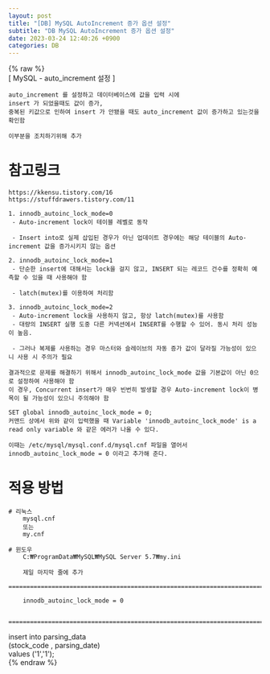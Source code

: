 ```yaml
---  
layout: post  
title: "[DB] MySQL AutoIncrement 증가 옵션 설정"  
subtitle: "DB MySQL AutoIncrement 증가 옵션 설정"  
date: 2023-03-24 12:40:26 +0900  
categories: DB  
---  
```

{% raw %}  
[ MySQL - auto_increment 설정 ]  
  
	auto_increment 를 설정하고 데이터베이스에 값을 입력 시에  
	insert 가 되었을때도 값이 증가,  
	중복된 키값으로 인하여 insert 가 안됐을 때도 auto_increment 값이 증가하고 있는것을 확인함  
  
	이부분을 조치하기위해 추가  
  
# 참고링크  
  
	https://kkensu.tistory.com/16  
	https://stuffdrawers.tistory.com/11  
  
	1. innodb_autoinc_lock_mode=0  
	 - Auto-increment lock이 테이블 레벨로 동작  
  
	 - Insert into로 실제 삽입된 경우가 아닌 업데이트 경우에는 해당 테이블의 Auto-increment 값을 증가시키지 않는 옵션  
  
	2. innodb_autoinc_lock_mode=1  
	 - 단순한 insert에 대해서는 lock을 걸지 않고, INSERT 되는 레코드 건수를 정확히 예측할 수 있을 때 사용해야 함  
  
	 - latch(mutex)를 이용하여 처리함  
  
	3. innodb_autoinc_lock_mode=2  
	 - Auto-increment lock을 사용하지 않고, 항상 latch(mutex)를 사용함  
	 - 대량의 INSERT 실행 도중 다른 커넥션에서 INSERT를 수행할 수 있어. 동시 처리 성능이 높음.  
  
	 - 그러나 복제를 사용하는 경우 마스터와 슬레이브의 자동 증가 값이 달라질 가능성이 있으니 사용 시 주의가 필요  
  
	결과적으로 문제를 해결하기 위해서 innodb_autoinc_lock_mode 값을 기본값이 아닌 0으로 설정하여 사용해야 함  
	이 경우, Concurrent insert가 매우 빈번히 발생할 경우 Auto-increment lock이 병목이 될 가능성이 있으니 주의해야 함  
  
	SET global innodb_autoinc_lock_mode = 0;  
	커맨드 상에서 위와 같이 입력했을 때 Variable 'innodb_autoinc_lock_mode' is a read only variable 와 같은 에러가 나올 수 있다.  
  
	이때는 /etc/mysql/mysql.conf.d/mysql.cnf 파일을 열어서 innodb_autoinc_lock_mode = 0 이라고 추가해 준다.  
  
# 적용 방법  
	# 리눅스  
		mysql.cnf  
		또는  
		my.cnf  
  
	# 윈도우  
		C:₩ProgramData₩MySQL₩MySQL Server 5.7₩my.ini  
  
		제일 마지막 줄에 추가  
		=================================================================================================================  
  
		innodb_autoinc_lock_mode = 0  
  
		=================================================================================================================  
  
insert into parsing_data  
(stock_code , parsing_date)  
values ('1','1');                                                                                                                                                                                                                                                                                                                                                                                                                                                                                                                                                                                                                                                                                                                                                                                                                                                                                                                                                                                                                                                                                                                                                                                                                                                                                       
{% endraw %}